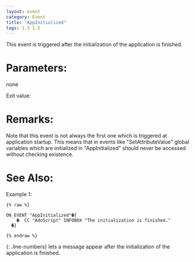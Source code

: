 ```yaml
---
layout: event
category: Event
title: "AppInitialized"
tags: 1.3 1.5
---
```


This event is triggered after the initialization of the application is finished.  

# Parameters:  

none

Exit value:



# Remarks:  

Note that this event is not always the first one which is triggered at application startup. This means that in events like "SetAttributeValue" global variables which are initialized in "AppInitialized" should never be accessed without checking existence.  

# See Also:  



Example 1:

```adoscript
{% raw %}

ON_EVENT "AppInitialized"�{
    �  CC "AdoScript" INFOBOX "The initialization is finished."
  �}

{% endraw %}
```
{: .line-numbers}
lets a message appear after the initialization of the application is finished.

